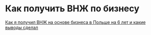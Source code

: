 # Как получить ВНЖ по бизнесу

[Как я получил ВНЖ на основе бизнеса в Польше на 6 лет и какие выводы сделал](https://ain.ua/2017/08/22/vmzh-v-polshe)  